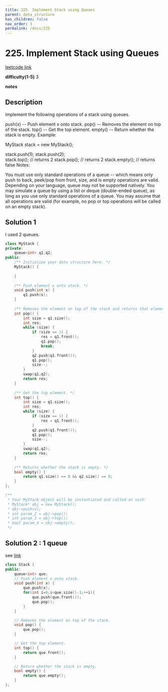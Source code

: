 ```yaml
---
title: 225. Implement Stack using Queues
parent: data_structure
has_children: false
nav_order: 3
permalink: /docs/225
---
```

# 225. Implement Stack using Queues
[leetcode link](https://leetcode.com/problems/implement-stack-using-queues/)

**difficulty(1-5)** 
3

**notes**   


## Description
Implement the following operations of a stack using queues.

push(x) -- Push element x onto stack.
pop() -- Removes the element on top of the stack.
top() -- Get the top element.
empty() -- Return whether the stack is empty.
Example:

MyStack stack = new MyStack();

stack.push(1);
stack.push(2);  
stack.top();   // returns 2
stack.pop();   // returns 2
stack.empty(); // returns false
Notes:

You must use only standard operations of a queue -- which means only push to back, peek/pop from front, size, and is empty operations are valid.
Depending on your language, queue may not be supported natively. You may simulate a queue by using a list or deque (double-ended queue), as long as you use only standard operations of a queue.
You may assume that all operations are valid (for example, no pop or top operations will be called on an empty stack).

## Solution 1
I used 2 queues.
```c++
class MyStack {
private:
    queue<int> q1,q2;
public:
    /** Initialize your data structure here. */
    MyStack() {
        
    }
    
    /** Push element x onto stack. */
    void push(int x) {
        q1.push(x);
    }
    
    /** Removes the element on top of the stack and returns that element. */
    int pop() {
        int size = q1.size();
        int res;
        while (size) {
            if (size == 1) {
                res = q1.front();
                q1.pop();
                break;
            }
            q2.push(q1.front());
            q1.pop();
            size--;            
        }
        swap(q1,q2);
        return res;
    }
    
    /** Get the top element. */
    int top() {
        int size = q1.size();
        int res;
        while (size) {
            if (size == 1) {
                res = q1.front();
            }
            q2.push(q1.front());
            q1.pop();
            size--;            
        }
        swap(q1,q2);
        return res;
    }
    
    /** Returns whether the stack is empty. */
    bool empty() {
        return q1.size() == 0 && q2.size() == 0;
    }
};

/**
 * Your MyStack object will be instantiated and called as such:
 * MyStack* obj = new MyStack();
 * obj->push(x);
 * int param_2 = obj->pop();
 * int param_3 = obj->top();
 * bool param_4 = obj->empty();
 */
```

## Solution 2 : 1 queue
see [link](https://leetcode.com/problems/implement-stack-using-queues/discuss/62527/A-simple-C%2B%2B-solution)
```c++
class Stack {
public:
	queue<int> que;
	// Push element x onto stack.
	void push(int x) {
		que.push(x);
		for(int i=0;i<que.size()-1;++i){
			que.push(que.front());
			que.pop();
		}
	}

	// Removes the element on top of the stack.
	void pop() {
		que.pop();
	}

	// Get the top element.
	int top() {
		return que.front();
	}

	// Return whether the stack is empty.
	bool empty() {
		return que.empty();
	}
};
```

<!-- 
Default label
{: .label }

Blue label
{: .label .label-blue }

Stable
{: .label .label-green }

New release
{: .label .label-purple }

Coming soon
{: .label .label-yellow }

Deprecated
{: .label .label-red } -->
